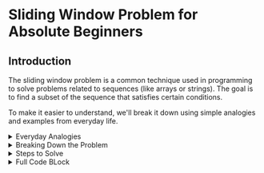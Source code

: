 # Sliding Window Problem for Absolute Beginners

## Introduction

The sliding window problem is a common technique used in programming to solve problems related to sequences (like arrays or strings). The goal is to find a subset of the sequence that satisfies certain conditions. 

To make it easier to understand, we'll break it down using simple analogies and examples from everyday life.

<details>
    <summary>Everyday Analogies</summary>

### 1. Watching a Movie

Imagine you have a movie that is 2 hours long. You want to find the most interesting 10-minute segment. You start watching from the beginning and keep a record of how interesting each part is. As you move forward in the movie, you always have a 10-minute window in your mind and adjust it until you find the most interesting segment.

### 2. Reading a Book

Think of reading a book where you want to remember the most exciting chapter. Instead of reading the entire book again, you remember a window of 3 pages at a time. As you read, you update your memory with the excitement level of the new page and forget the least exciting part of the previous pages in your window.

### 3. Shopping

Imagine you are at a market, and you want to find the cheapest combination of 3 items from a list of items with different prices. You start with the first 3 items, calculate their total price, and then move your window of 3 items forward, adjusting the total price as you add a new item and remove the old one.

</details>

<details>
    <summary>Breaking Down the Problem</summary>

Let's break down the problem we are solving: finding the maximum sum of a subarray of size `k`.

### Problem Explanation

Given an array of integers and an integer `k`, our goal is to find the maximum sum of any subarray of size `k`.



Code Explanation
Initialization

```
start, end = 0, 0
current_sum = 0
```

We start by setting start and end pointers to 0 and current_sum to 0.

Main Loop

```
while end < len(arr):
    current_sum += arr[end]
    end += 1
```

We iterate through the array using the end pointer. For each position of end, we add the current element to current_sum and move end one step to the right.

Adjusting the Window

```
while end - start >= k:
    current_sum -= arr[start]
    start += 1
```
When the size of the window (difference between end and start) reaches k, we adjust the window by subtracting the element at the start pointer from current_sum and moving start one step to the right.

Returning the Result

```
return current_sum
```

Finally, we return the current_sum which represents the sum of the maximum sum subarray of size k.

Example Usage
Let's see how this works with our example array [1, 4, 2, 7, 3, 6, 5] and k = 3.

Start with `start = 0`, `end = 0`, `current_sum = 0`.
Move `end` to the right and keep adding to `current_sum` until `end - start >= k`.
Adjust the window by moving `start` to the right and subtracting from `current_sum`.
Continue this process until end reaches the end of the array.
The output will be:


- The maximum sum subarray of size 3 is: 15
This means the subarray [7, 3, 6] has the maximum sum of 15.

Conclusion
The sliding window technique is a powerful tool for solving problems involving sequences. By understanding how to adjust the window dynamically, you can solve many problems efficiently. Use the analogies and code breakdown provided to grasp the concept and apply it to different scenarios.

For example, in the array `[1, 4, 2, 7, 3, 6, 5]` with `k = 3`, we want to find the subarray of 3 consecutive elements that has the highest sum.

</details>


<details>
    <summary>Steps to Solve</summary>

1. Initialize two pointers, `start` and `end`, both set to the beginning of the array.
2. Use a variable `current_sum` to keep track of the sum of the current window.
3. Move the `end` pointer to the right, adding elements to `current_sum`.
4. Once the window size reaches `k`, adjust the window by moving the `start` pointer to the right, subtracting elements from `current_sum`.
5. Continue this process until the `end` pointer reaches the end of the array.

</details>


<details>
    <summary>Full Code BLock</summary>

```python
def sliding_window_problem(arr, k):
    start, end = 0, 0
    current_sum = 0

    while end < len(arr):
        # Perform operations based on the current window [start, end]
        current_sum += arr[end]

        # Adjust the window by moving the pointers
        end += 1

        # Check if the window needs to be adjusted further and move the start pointer
        while end - start >= k:
            # Update the window based on the removal of the element at the start pointer
            current_sum -= arr[start]
            start += 1

    return current_sum
```

# Example usage
arr = [1, 4, 2, 7, 3, 6, 5]
k = 3
result = sliding_window_problem(arr, k)
print(f"The maximum sum subarray of size {k} is: {result}")

</details>

